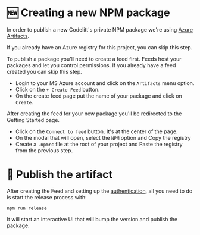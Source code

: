 # :new: Creating a new NPM package 
In order to publish a new Codelitt's private NPM package we're using [Azure Artifacts](https://azure.microsoft.com/en-us/services/devops/artifacts/).

If you already have an Azure registry for this project, you can skip this step.

To publish a package you'll need to create a feed first. Feeds host your packages and let you control permissions. 
If you already have a feed created you can skip this step. 
* Login to your MS Azure account and click on the `Artifacts` menu option.
* Click on the `+ Create Feed` button.
* On the create feed page put the name of your package and click on `Create`.

After creating the feed for your new package you'll be redirected to the Getting Started page.
* Click on the `Connect to feed` button. It's at the center of the page.
* On the modal that will open, select the `NPM` option and Copy the registry
* Create a `.npmrc` file at the root of your project and Paste the registry from the previous step.

# :rocket: Publish the artifact
After creating the Feed and setting up the [authentication](./AUTHENTICATION.md), all you need to do is start the release process with:
```
npm run release
```
It will start an interactive UI that will bump the version and publish the package.
